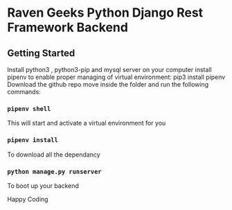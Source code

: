 # Raven Geeks Python Django Rest Framework Backend

## Getting Started

Install python3 , python3-pip and mysql server on your computer
install pipenv to enable proper managing of virtual environment: pip3 install pipenv
Download the github repo move inside the folder and run the following commands:

### `pipenv shell`

This will start and activate a virtual environment for you

### `pipenv install`

To download all the dependancy

### `python manage.py runserver`

To boot up your backend

Happy Coding
